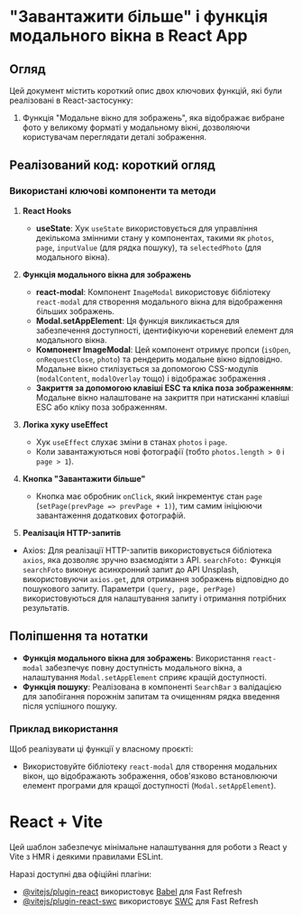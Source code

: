 # "Завантажити більше" і функція модального вікна в React App

## Огляд
Цей документ містить короткий опис двох ключових функцій, які були реалізовані в React-застосунку:
1. Функція \"Модальне вікно для зображень\", яка відображає вибране фото у великому форматі у модальному вікні, дозволяючи користувачам переглядати деталі зображення.

## Реалізований код: короткий огляд

### Використані ключові компоненти та методи

1. **React Hooks**
   - **useState**: Хук `useState` використовується для управління декількома змінними стану у компонентах, такими як `photos`, `page`, `inputValue` (для рядка пошуку), та `selectedPhoto` (для модального вікна).

2. **Функція модального вікна для зображень**
   - **react-modal**: Компонент `ImageModal` використовує бібліотеку `react-modal` для створення модального вікна для відображення більших зображень.
   - **Modal.setAppElement**: Ця функція викликається для забезпечення доступності, ідентифікуючи кореневий елемент для модального вікна.
   - **Компонент ImageModal**: Цей компонент отримує пропси (`isOpen`, `onRequestClose`, `photo`) та рендерить модальне вікно відповідно. Модальне вікно стилізується за допомогою CSS-модулів (`modalContent`, `modalOverlay` тощо) і відображає зображення .
   - **Закриття за допомогою клавіші ESC та кліка поза зображенням**: Модальне вікно налаштоване на закриття при натисканні клавіші ESC або кліку поза зображенням.

3. **Логіка хуку useEffect**
   - Хук `useEffect` слухає зміни в станах `photos` і `page`.
   - Коли завантажуються нові фотографії (тобто `photos.length > 0` і `page > 1`).

4. **Кнопка "Завантажити більше"**
   - Кнопка  має обробник `onClick`, який інкрементує стан `page` (`setPage(prevPage => prevPage + 1)`), тим самим ініціюючи завантаження додаткових фотографій.


5. **Реалізація HTTP-запитів**
 - Axios: Для реалізації HTTP-запитів використовується бібліотека `axios`, яка дозволяє зручно взаємодіяти з API.
`searchFoto:` Функція `searchFoto` виконує асинхронний запит до API Unsplash, використовуючи `axios.get`, для отримання зображень відповідно до пошукового запиту. Параметри `(query, page, perPage)` використовуються для налаштування запиту і отримання потрібних результатів.

## Поліпшення та нотатки
- **Функція модального вікна для зображень**: Використання `react-modal` забезпечує повну доступність модального вікна, а налаштування `Modal.setAppElement` сприяє кращій доступності.
- **Функція пошуку**: Реалізована в компоненті `SearchBar` з валідацією для запобігання порожнім запитам та очищенням рядка введення після успішного пошуку.

### Приклад використання
Щоб реалізувати ці функції у власному проєкті:
- Використовуйте бібліотеку `react-modal` для створення модальних вікон, що відображають зображення, обов'язково встановлюючи елемент програми для кращої доступності (`Modal.setAppElement`).

# React + Vite

Цей шаблон забезпечує мінімальне налаштування для роботи з React у Vite з HMR і деякими правилами ESLint.

Наразі доступні два офіційні плагіни:

- [@vitejs/plugin-react](https://github.com/vitejs/vite-plugin-react/blob/main/packages/plugin-react/README.md) використовує [Babel](https://babeljs.io/) для Fast Refresh
- [@vitejs/plugin-react-swc](https://github.com/vitejs/vite-plugin-react-swc) використовує [SWC](https://swc.rs/) для Fast Refresh
